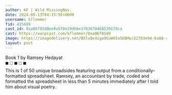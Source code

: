 ```yaml
---
author: KF | Wild MissingNos.
date: 2024-05-13T04:15:55+0000
username: kflemmer
fid: 415689
cast_id: 0xa06f85d0ee9a5f0e19d6be1f8367046853917dca
cast: https://warpcast.com/kflemmer/0xa06f85d0
image: https://imagedelivery.net/BXluQx4ige9GuW0Ia56BHw/22763e94-6a88-432b-6839-d11a025cd400/original
layout: post
---
```

Book 1 by Ramsey Hedayat  
◼️ ◻️ ◼️ ◻️ ◼️   
This is 1 of 50 unique broadsides featuring output from a conditionally-formatted spreadsheet. Ramsey, an accountant by trade, coded and formatted the spreadsheet in less than 5 minutes immediately after I told him about visual poetry.  

<img src='https://imagedelivery.net/BXluQx4ige9GuW0Ia56BHw/22763e94-6a88-432b-6839-d11a025cd400/original' alt='' referrerpolicy='no-referrer'/>